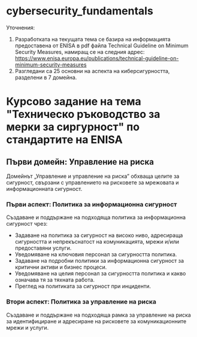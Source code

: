 # cybersecurity_fundamentals

Уточнения:
1. Разработката на текущата тема се базира на информацията предоставена от ENISA в pdf файла Technical Guideline on Minimum Security Measures, намиращ се на следния    адрес: https://www.enisa.europa.eu/publications/technical-guideline-on-minimum-security-measures
2. Разгледани са 25 оснoвни на аспекта на киберсигурността, разделени в 7 домейна.

#                       Курсово задание на тема "Техническо ръководство за мерки за сиргурност" по стандартите на ENISA
              
## Първи домейн: Управление на риска

Домейнът „Управление и управление на риска” обхваща целите за сигурност, свързани с управлението на рисковете за мрежовата и информационната сигурност.

### Първи аспект: Политика за информационна сигурност

Създаване и поддържане на подходяща политика за информационна сигурност чрез: 

- Задаване на политика за сигурност на високо ниво, адресираща сигурността и непрекъснатост на комуникацията, мрежи и/или предоставяни услуги.
- Уведомяване на ключовия персонал за сигурността политика.
- Задаване на подробни политики за информационна сигурност за критични активи и бизнес процеси.
- Уведомяване на целия персонал за сигурността политика и какво означава тя за тяхната работа.
- Преглед на политиката за сигурност при инциденти.

### Втори аспект: Политика за управление на риска
Създаване и поддържане на подходяща рамка за управление на риска за идентифициране и
адресиране на рисковете за комуникационните мрежи и услуги.
